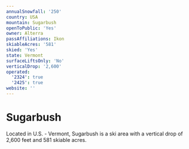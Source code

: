 ```yaml
---
annualSnowfall: '250'
country: USA
mountain: Sugarbush
openToPublic: 'Yes'
owner: Alterra
passAffiliations: Ikon
skiableAcres: '581'
skied: 'Yes'
state: Vermont
surfaceLiftsOnly: 'No'
verticalDrop: '2,600'
operated:
  '2324': true
  '2425': true
website: ''
---
```



# Sugarbush

Located in U.S. - Vermont, Sugarbush is a ski area with a vertical drop of 2,600 feet and 581 skiable acres.
